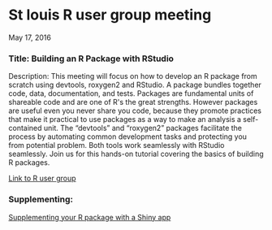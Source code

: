 # St louis R user group meeting
May 17, 2016  
### Title: Building an R Package with RStudio  

Description: This meeting will focus on how to develop an R package from scratch using devtools, roxygen2 and RStudio. A package bundles together code, data, documentation, and tests. Packages are fundamental units of shareable code and are one of R's the great strengths. However packages are useful even you never share you code, because they promote practices that make it practical to use packages as a way to make an analysis a self-contained unit. The “devtools” and “roxygen2” packages facilitate the process by automating common development tasks and protecting you from potential problem. Both tools work seamlessly with RStudio seamlessly. Join us for this hands-on tutorial covering the basics of building R packages.

[Link to R user group](http://www.meetup.com/Saint-Louis-RUG/events/230879633/)

### Supplementing: 

[Supplementing your R package with a Shiny app](http://www.r-bloggers.com/supplementing-your-r-package-with-a-shiny-app-2/)

